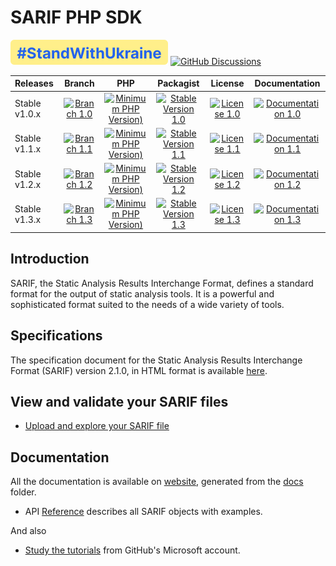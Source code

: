 <!-- markdownlint-disable MD013 -->
# SARIF PHP SDK

[![StandWithUkraine](https://raw.githubusercontent.com/vshymanskyy/StandWithUkraine/main/badges/StandWithUkraine.svg)](https://github.com/vshymanskyy/StandWithUkraine/blob/main/docs/README.md)
[![GitHub Discussions](https://img.shields.io/github/discussions/llaville/umlwriter)](https://github.com/llaville/sarif-php-sdk/discussions)

| Releases      |                    Branch                     |                               PHP                               |                          Packagist                          |                     License                      |                           Documentation                            |
|:--------------|:---------------------------------------------:|:---------------------------------------------------------------:|:-----------------------------------------------------------:|:------------------------------------------------:|:------------------------------------------------------------------:|
| Stable v1.0.x | [![Branch 1.0][Branch_100x-img]][Branch_100x] | [![Minimum PHP Version)][PHPVersion_100x-img]][PHPVersion_100x] | [![Stable Version 1.0][Packagist_100x-img]][Packagist_100x] | [![License 1.0][License_100x-img]][License_100x] | [![Documentation 1.0][Documentation_100x-img]][Documentation_100x] |
| Stable v1.1.x | [![Branch 1.1][Branch_101x-img]][Branch_101x] | [![Minimum PHP Version)][PHPVersion_101x-img]][PHPVersion_101x] | [![Stable Version 1.1][Packagist_101x-img]][Packagist_101x] | [![License 1.1][License_101x-img]][License_101x] | [![Documentation 1.1][Documentation_101x-img]][Documentation_101x] |
| Stable v1.2.x | [![Branch 1.2][Branch_102x-img]][Branch_102x] | [![Minimum PHP Version)][PHPVersion_102x-img]][PHPVersion_102x] | [![Stable Version 1.2][Packagist_102x-img]][Packagist_102x] | [![License 1.2][License_102x-img]][License_102x] | [![Documentation 1.2][Documentation_102x-img]][Documentation_102x] |
| Stable v1.3.x | [![Branch 1.3][Branch_103x-img]][Branch_103x] | [![Minimum PHP Version)][PHPVersion_103x-img]][PHPVersion_103x] | [![Stable Version 1.3][Packagist_103x-img]][Packagist_103x] | [![License 1.3][License_103x-img]][License_103x] | [![Documentation 1.3][Documentation_103x-img]][Documentation_103x] |

[Branch_100x-img]: https://img.shields.io/badge/branch-1.0-orange
[Branch_100x]: https://github.com/llaville/sarif-php-sdk/tree/1.0
[PHPVersion_100x-img]: https://img.shields.io/packagist/php-v/bartlett/sarif-php-sdk/1.0.1
[PHPVersion_100x]: https://www.php.net/supported-versions.php
[Packagist_100x-img]: https://img.shields.io/badge/packagist-v1.0.1-blue
[Packagist_100x]: https://packagist.org/packages/bartlett/sarif-php-sdk
[License_100x-img]: https://img.shields.io/packagist/l/bartlett/sarif-php-sdk
[License_100x]: https://github.com/llaville/sarif-php-sdk/blob/1.0/LICENSE
[Documentation_100x-img]: https://img.shields.io/badge/documentation-v1.0-green
[Documentation_100x]: https://github.com/llaville/sarif-php-sdk/tree/1.0/docs

[Branch_101x-img]: https://img.shields.io/badge/branch-1.1-orange
[Branch_101x]: https://github.com/llaville/sarif-php-sdk/tree/1.1
[PHPVersion_101x-img]: https://img.shields.io/packagist/php-v/bartlett/sarif-php-sdk/1.1.0
[PHPVersion_101x]: https://www.php.net/supported-versions.php
[Packagist_101x-img]: https://img.shields.io/badge/packagist-v1.1.0-blue
[Packagist_101x]: https://packagist.org/packages/bartlett/sarif-php-sdk
[License_101x-img]: https://img.shields.io/packagist/l/bartlett/sarif-php-sdk
[License_101x]: https://github.com/llaville/sarif-php-sdk/blob/1.1/LICENSE
[Documentation_101x-img]: https://img.shields.io/badge/documentation-v1.1-green
[Documentation_101x]: https://github.com/llaville/sarif-php-sdk/tree/1.1/docs

[Branch_102x-img]: https://img.shields.io/badge/branch-1.2-orange
[Branch_102x]: https://github.com/llaville/sarif-php-sdk/tree/1.2
[PHPVersion_102x-img]: https://img.shields.io/packagist/php-v/bartlett/sarif-php-sdk/1.2.0
[PHPVersion_102x]: https://www.php.net/supported-versions.php
[Packagist_102x-img]: https://img.shields.io/badge/packagist-v1.2.0-blue
[Packagist_102x]: https://packagist.org/packages/bartlett/sarif-php-sdk
[License_102x-img]: https://img.shields.io/packagist/l/bartlett/sarif-php-sdk
[License_102x]: https://github.com/llaville/sarif-php-sdk/blob/1.2/LICENSE
[Documentation_102x-img]: https://img.shields.io/badge/documentation-v1.2-green
[Documentation_102x]: https://github.com/llaville/sarif-php-sdk/tree/1.2/docs

[Branch_103x-img]: https://img.shields.io/badge/branch-1.3-orange
[Branch_103x]: https://github.com/llaville/sarif-php-sdk/tree/1.3
[PHPVersion_103x-img]: https://img.shields.io/packagist/php-v/bartlett/sarif-php-sdk/1.3.0
[PHPVersion_103x]: https://www.php.net/supported-versions.php
[Packagist_103x-img]: https://img.shields.io/badge/packagist-v1.3.0-blue
[Packagist_103x]: https://packagist.org/packages/bartlett/sarif-php-sdk
[License_103x-img]: https://img.shields.io/packagist/l/bartlett/sarif-php-sdk
[License_103x]: https://github.com/llaville/sarif-php-sdk/blob/1.3/LICENSE
[Documentation_103x-img]: https://img.shields.io/badge/documentation-v1.3-green
[Documentation_103x]: https://github.com/llaville/sarif-php-sdk/tree/1.3/docs

## Introduction

SARIF, the Static Analysis Results Interchange Format, defines a standard format for the output of static analysis tools.
It is a powerful and sophisticated format suited to the needs of a wide variety of tools.

## Specifications

The specification document for the Static Analysis Results Interchange Format (SARIF) version 2.1.0, in HTML format
is available [here][sarif-specs].

## View and validate your SARIF files

- [Upload and explore your SARIF file][sarif-validator]

## Documentation

All the documentation is available on [website](https://llaville.github.io/sarif-php-sdk/1.3),
generated from the [docs](https://github.com/llaville/sarif-php-sdk/tree/1.3/docs) folder.

- API [Reference](docs/reference/README.md) describes all SARIF objects with examples.

And also

- [Study the tutorials][sarif-tutorials] from GitHub's Microsoft account.

[sarif-specs]: https://docs.oasis-open.org/sarif/sarif/v2.1.0/sarif-v2.1.0.html
[sarif-validator]: https://sarifweb.azurewebsites.net/Validation
[sarif-tutorials]: https://github.com/microsoft/sarif-tutorials
